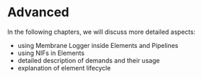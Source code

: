 # Advanced

In the following chapters, we will discuss more detailed aspects:
* using Membrane Logger inside Elements and Pipelines
* using NIFs in Elements
* detailed description of demands and their usage 
* explanation of element lifecycle
